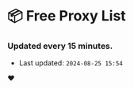 # :package: Free Proxy List
### Updated every 15 minutes.

- Last updated: `2024-08-25 15:54`

:heart:
